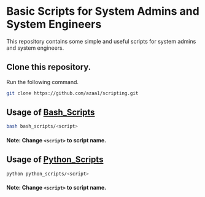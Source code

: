 # Basic Scripts for System Admins and System Engineers

This repository contains some simple and useful scripts for system admins and system engineers.

## Clone this repository.

Run the following command.

```bash
git clone https://github.com/azaa1/scripting.git
```

## Usage of [Bash_Scripts](bash_scripts)

```bash
bash bash_scripts/<script>
```
#### Note: Change ```<script>``` to script name.

## Usage of [Python_Scripts](python_scripts)

```bash
python python_scripts/<script>
```
#### Note: Change ```<script>``` to script name.